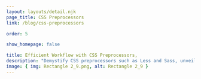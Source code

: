 ```yaml
---
layout: layouts/detail.njk
page_title: CSS Preprocessors
link: /blog/css-preprocessors

order: 5

show_homepage: false

title: Efficient Workflow with CSS Preprocessors,
description: "Demystify CSS preprocessors such as Less and Sass, unveiling their role in streamlining stylesheet management."
image: { img: Rectangle 2_9.png, alt: Rectangle 2_9 }
---
```

